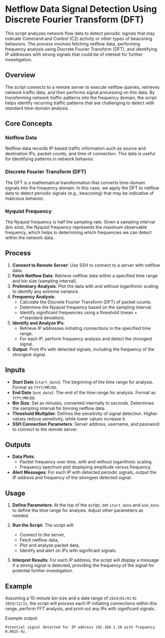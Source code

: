 # Netflow Data Signal Detection Using Discrete Fourier Transform (DFT)

This script analyzes network flow data to detect periodic signals that may indicate Command and Control (C2) activity or other types of beaconing behaviors. The process involves fetching netflow data, performing frequency analysis using Discrete Fourier Transform (DFT), and identifying IP addresses with strong signals that could be of interest for further investigation.

## Overview

The script connects to a remote server to execute netflow queries, retrieves network traffic data, and then performs signal processing on this data. By transforming network traffic patterns into the frequency domain, the script helps identify recurring traffic patterns that are challenging to detect with standard time-domain analysis.

## Core Concepts

### Netflow Data

Netflow data records IP-based traffic information such as source and destination IPs, packet counts, and time of connection. This data is useful for identifying patterns in network behavior.

### Discrete Fourier Transform (DFT)

The DFT is a mathematical transformation that converts time-domain signals into the frequency domain. In this case, we apply the DFT to netflow data to detect periodic signals (e.g., beaconing) that may be indicative of malicious behavior. 

### Nyquist Frequency

The Nyquist frequency is half the sampling rate. Given a sampling interval (bin size), the Nyquist frequency represents the maximum observable frequency, which helps in determining which frequencies we can detect within the network data.

## Process

1. **Connect to Remote Server**: Use SSH to connect to a server with netflow data.
2. **Fetch Netflow Data**: Retrieve netflow data within a specified time range and bin size (sampling interval).
3. **Preliminary Analysis**: Plot the data with and without logarithmic scaling to identify any extreme variance.
4. **Frequency Analysis**:
   - Calculate the Discrete Fourier Transform (DFT) of packet counts.
   - Determine the Nyquist frequency based on the sampling interval.
   - Identify significant frequencies using a threshold (mean + n*standard deviation).
5. **Identify and Analyze IPs**:
   - Retrieve IP addresses initiating connections in the specified time range.
   - For each IP, perform frequency analysis and detect the strongest signal.
6. **Output**: Print IPs with detected signals, including the frequency of the strongest signal.

## Inputs

- **Start Date** (`start_date`): The beginning of the time range for analysis. Format as `YYYY/MM/DD`.
- **End Date** (`end_date`): The end of the time range for analysis. Format as `YYYY/MM/DD`.
- **Bin Size**: Set as minutes, converted internally to seconds. Determines the sampling interval for binning netflow data.
- **Threshold Multiplier**: Defines the sensitivity of signal detection. Higher values reduce sensitivity, while lower values increase it.
- **SSH Connection Parameters**: Server address, username, and password to connect to the remote server.

## Outputs

- **Data Plots**: 
  - Packet frequency over time, with and without logarithmic scaling.
  - Frequency spectrum plot displaying amplitude versus frequency.
- **Alert Messages**: For each IP with detected periodic signals, output the IP address and frequency of the strongest detected signal.

## Usage

1. **Define Parameters**:
   At the top of the script, set `start_date` and `end_date` to define the time range for analysis. Adjust other parameters as needed.
   
2. **Run the Script**:
   The script will:
   - Connect to the server,
   - Fetch netflow data,
   - Plot and analyze packet data,
   - Identify and alert on IPs with significant signals.
   
3. **Interpret Results**:
   For each IP address, the script will display a message if a strong signal is detected, providing the frequency of the signal for potential further investigation.

## Example

Assuming a 10-minute bin size and a date range of `2024/01/01` to `2019/12/31`, the script will process each IP initiating connections within this range, perform FFT analysis, and print out any IPs with significant signals.

Example output:
```plaintext
Potential signal detected for IP address 192.168.1.10 with frequency 0.0025 Hz.
